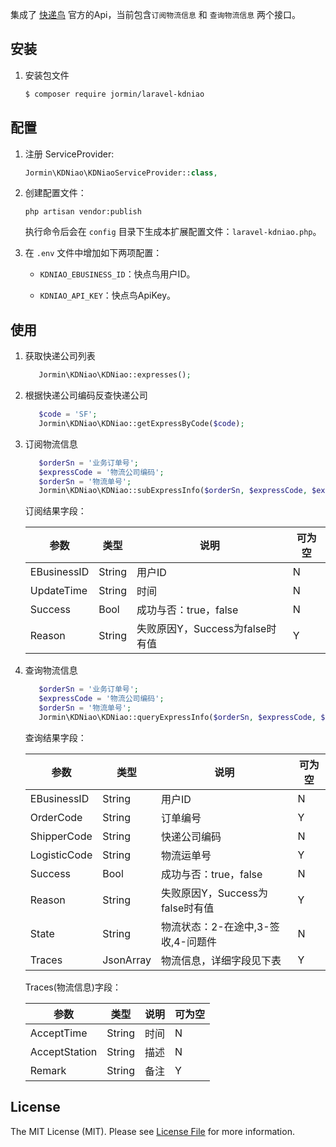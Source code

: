 集成了 [快递鸟](http://www.kdniao.com) 官方的Api，当前包含`订阅物流信息` 和 `查询物流信息` 两个接口。

## 安装

 1. 安装包文件

	``` bash
	$ composer require jormin/laravel-kdniao
	```

## 配置

1. 注册 ServiceProvider:
	
	```php
	Jormin\KDNiao\KDNiaoServiceProvider::class,
	```

2. 创建配置文件：

	```shell
	php artisan vendor:publish
	```
	
	执行命令后会在 `config` 目录下生成本扩展配置文件：`laravel-kdniao.php`。
	
3. 在 `.env` 文件中增加如下两项配置：

	- `KDNIAO_EBUSINESS_ID`：快点鸟用户ID。

	- `KDNIAO_API_KEY`：快点鸟ApiKey。

## 使用

1. 获取快递公司列表

    ```php
       Jormin\KDNiao\KDNiao::expresses();
    ```

2. 根据快递公司编码反查快递公司

    ```php
       $code = 'SF';
       Jormin\KDNiao\KDNiao::getExpressByCode($code);
    ```

3. 订阅物流信息
    
    ```php
       $orderSn = '业务订单号';
       $expressCode = '物流公司编码';
       $orderSn = '物流单号';
       Jormin\KDNiao\KDNiao::subExpressInfo($orderSn, $expressCode, $expressSn);
    ```
    
    订阅结果字段：
    
    | 参数  | 类型  | 说明  | 可为空  |
    | ------------ | ------------ | ------------ | ------------ |
    | EBusinessID | String | 用户ID | N |
    | UpdateTime | String | 时间 | N |
    | Success | Bool | 成功与否：true，false | N |
    | Reason | String | 失败原因Y，Success为false时有值 | Y |
    
4. 查询物流信息
    
    ```php
       $orderSn = '业务订单号';
       $expressCode = '物流公司编码';
       $orderSn = '物流单号';
       Jormin\KDNiao\KDNiao::queryExpressInfo($orderSn, $expressCode, $expressSn);
    ```
    
    查询结果字段：
    
    | 参数  | 类型  | 说明  | 可为空  |
    | ------------ | ------------ | ------------ | ------------ |
    | EBusinessID | String | 用户ID | N |
    | OrderCode | String | 订单编号 | Y |
    | ShipperCode | String | 快递公司编码 | N |
    | LogisticCode | String | 物流运单号 | Y |
    | Success | Bool | 成功与否：true，false | N |
    | Reason | String | 失败原因Y，Success为false时有值 | Y |
    | State | String | 物流状态：2-在途中,3-签收,4-问题件 | N |
    | Traces | JsonArray | 物流信息，详细字段见下表 | Y |

    Traces(物流信息)字段：
    
    | 参数  | 类型  | 说明  | 可为空  |
    | ------------ | ------------ | ------------ | ------------ |
    | AcceptTime | String | 时间 | N |
    | AcceptStation | String | 描述 | N |
    | Remark | String | 备注 | Y |

## License

The MIT License (MIT). Please see [License File](LICENSE.md) for more information.

